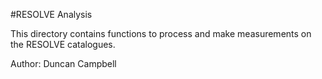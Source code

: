 
#RESOLVE Analysis

This directory contains functions to process and make measurements on the RESOLVE catalogues.

Author: Duncan Campbell

